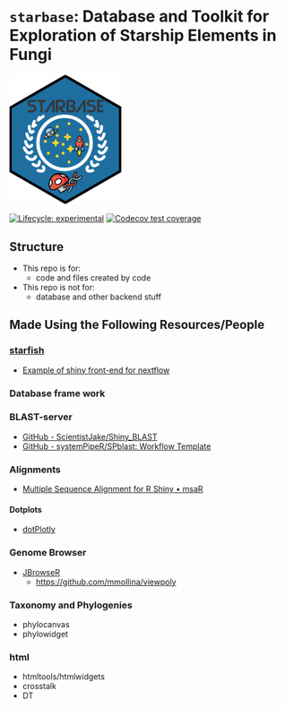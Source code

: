 # `starbase`: Database and Toolkit for Exploration of Starship Elements in Fungi

<img src=inst/app/img/favicon.png width=200>

<!-- badges: start -->

[![Lifecycle: experimental](https://img.shields.io/badge/lifecycle-experimental-orange.svg)](https://lifecycle.r-lib.org/articles/stages.html#experimental)
[![Codecov test coverage](https://codecov.io/gh/FungAGE/starbase/branch/main/graph/badge.svg)](https://app.codecov.io/gh/FungAGE/starbase?branch=main)
<!-- badges: end -->

## Structure

- This repo is for:
  - code and files created by code
- This repo is not for:
  - database and other backend stuff

## Made Using the Following Resources/People

### [starfish](https://github.com/egluckthaler/starfish)
- [Example of shiny front-end for nextflow](https://github.com/angelovangel/nextflow-fastp-shiny)

### Database frame work

### BLAST-server

- [GitHub - ScientistJake/Shiny_BLAST](https://github.com/ScientistJake/Shiny_BLAST)
- [GitHub - systemPipeR/SPblast: Workflow Template](https://github.com/systemPipeR/SPblast)

### Alignments
- [Multiple Sequence Alignment for R Shiny • msaR](https://zachcp.github.io/msaR/)

#### Dotplots
- [dotPlotly](https://github.com/tpoorten/dotPlotly)

### Genome Browser

- [JBrowseR](https://gmod.github.io/JBrowseR/)
  - https://github.com/mmollina/viewpoly
### Taxonomy and Phylogenies

- phylocanvas
- phylowidget

### html

- htmltools/htmlwidgets
- crosstalk
- DT
